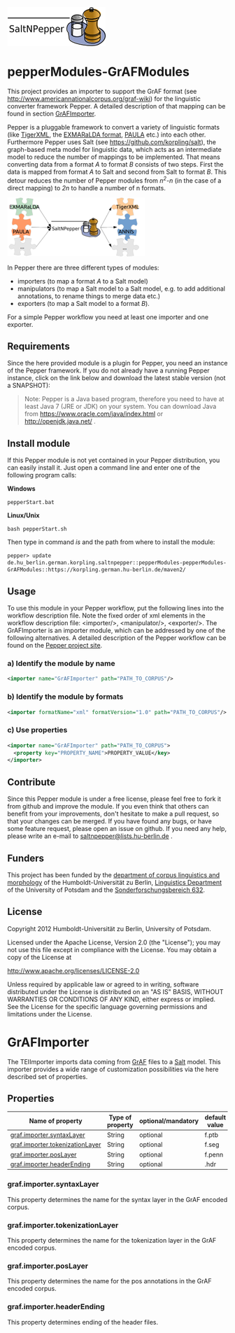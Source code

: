 ![SaltNPepper project](./gh-site/img/SaltNPepper_logo2010.png)
# pepperModules-GrAFModules
This project provides an importer to support the GrAF format (see http://www.americannationalcorpus.org/graf-wiki) for the linguistic converter framework Pepper. A detailed description of that mapping can be found in section [GrAFImporter](#details).

Pepper is a pluggable framework to convert a variety of linguistic formats (like [TigerXML](http://www.ims.uni-stuttgart.de/forschung/ressourcen/werkzeuge/TIGERSearch/doc/html/TigerXML.html), the [EXMARaLDA format](http://www.exmaralda.org/), [PAULA](http://www.sfb632.uni-potsdam.de/paula.html) etc.) into each other. Furthermore Pepper uses Salt (see https://github.com/korpling/salt), the graph-based meta model for linguistic data, which acts as an intermediate model to reduce the number of mappings to be implemented. That means converting data from a format _A_ to format _B_ consists of two steps. First the data is mapped from format _A_ to Salt and second from Salt to format _B_. This detour reduces the number of Pepper modules from _n<sup>2</sup>-n_ (in the case of a direct mapping) to _2n_ to handle a number of n formats.

![n:n mappings via SaltNPepper](./gh-site/img/puzzle.png)

In Pepper there are three different types of modules:
* importers (to map a format _A_ to a Salt model)
* manipulators (to map a Salt model to a Salt model, e.g. to add additional annotations, to rename things to merge data etc.)
* exporters (to map a Salt model to a format _B_).

For a simple Pepper workflow you need at least one importer and one exporter.

## Requirements
Since the here provided module is a plugin for Pepper, you need an instance of the Pepper framework. If you do not already have a running Pepper instance, click on the link below and download the latest stable version (not a SNAPSHOT):

> Note:
> Pepper is a Java based program, therefore you need to have at least Java 7 (JRE or JDK) on your system. You can download Java from https://www.oracle.com/java/index.html or http://openjdk.java.net/ .


## Install module
If this Pepper module is not yet contained in your Pepper distribution, you can easily install it. Just open a command line and enter one of the following program calls:

**Windows**
```
pepperStart.bat 
```

**Linux/Unix**
```
bash pepperStart.sh 
```

Then type in command *is* and the path from where to install the module:
```
pepper> update de.hu_berlin.german.korpling.saltnpepper::pepperModules-pepperModules-GrAFModules::https://korpling.german.hu-berlin.de/maven2/
```

## Usage
To use this module in your Pepper workflow, put the following lines into the workflow description file. Note the fixed order of xml elements in the workflow description file: &lt;importer/>, &lt;manipulator/>, &lt;exporter/>. The GrAFImporter is an importer module, which can be addressed by one of the following alternatives.
A detailed description of the Pepper workflow can be found on the [Pepper project site](https://u.hu-berlin.de/saltnpepper). 

### a) Identify the module by name

```xml
<importer name="GrAFImporter" path="PATH_TO_CORPUS"/>
```

### b) Identify the module by formats
```xml
<importer formatName="xml" formatVersion="1.0" path="PATH_TO_CORPUS"/>
```

### c) Use properties
```xml
<importer name="GrAFImporter" path="PATH_TO_CORPUS">
  <property key="PROPERTY_NAME">PROPERTY_VALUE</key>
</importer>
```

## Contribute
Since this Pepper module is under a free license, please feel free to fork it from github and improve the module. If you even think that others can benefit from your improvements, don't hesitate to make a pull request, so that your changes can be merged.
If you have found any bugs, or have some feature request, please open an issue on github. If you need any help, please write an e-mail to saltnpepper@lists.hu-berlin.de .

## Funders
This project has been funded by the [department of corpus linguistics and morphology](https://www.linguistik.hu-berlin.de/institut/professuren/korpuslinguistik/) of the Humboldt-Universität zu Berlin, [Linguistics Department](http://www.ling.uni-potsdam.de/) of the University of Potsdam and the [Sonderforschungsbereich 632](https://www.sfb632.uni-potsdam.de/en/). 

## License
  Copyright 2012 Humboldt-Universität zu Berlin, University of Potsdam.

  Licensed under the Apache License, Version 2.0 (the "License");
  you may not use this file except in compliance with the License.
  You may obtain a copy of the License at
 
  http://www.apache.org/licenses/LICENSE-2.0

  Unless required by applicable law or agreed to in writing, software
  distributed under the License is distributed on an "AS IS" BASIS,
  WITHOUT WARRANTIES OR CONDITIONS OF ANY KIND, either express or implied.
  See the License for the specific language governing permissions and
  limitations under the License.

# <a name="details">GrAFImporter</a>

The TEIImporter imports data coming from [GrAF](http://www.americannationalcorpus.org/graf-wiki) files to a [Salt](https://github.com/korpling/salt) model. This importer provides a wide range of customization possibilities via the here described set of properties. 

## Properties

| Name of property                              | Type of property | optional/mandatory | default value      |
|-----------------------------------------------|------------------|--------------------|--------------------|
| [graf.importer.syntaxLayer](#syn)         | String          | optional           | f.ptb              |
| [graf.importer.tokenizationLayer](#tok)         | String           | optional           | f.seg             |
| [graf.importer.posLayer](#pos)              | String          | optional           | f.penn             |
| [graf.importer.headerEnding](#hdr)             | String          | optional           | .hdr               |

<a name="syn"></a>
### graf.importer.syntaxLayer

This property determines the name for the syntax layer in the GrAF encoded corpus.

<a name="tok"></a>
### graf.importer.tokenizationLayer

This property determines the name for the tokenization layer in the GrAF encoded corpus.

<a name="pos"></a>
### graf.importer.posLayer

This property determines the name for the pos annotations in the GrAF encoded corpus.

<a name="hdr"></a>
### graf.importer.headerEnding

This property determines ending of the header files.

